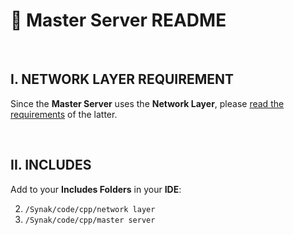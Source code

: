 # :bookmark_tabs: Master Server README

&#160;

## I. NETWORK LAYER REQUIREMENT
Since the **Master Server** uses the **Network Layer**, please [read the requirements](../network%20layer/README.md) of the latter.

&#160;

## II. INCLUDES
Add to your **Includes Folders** in your **IDE**:

2. ```/Synak/code/cpp/network layer```
1. ```/Synak/code/cpp/master server```

